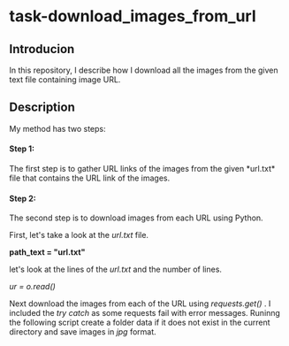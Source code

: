 # task-download_images_from_url

<h2>Introducion</h2>

In this repository, I describe how I download all the images from the given text file containing image URL.

<h2>Description</h2>

My method has two steps:

<h4>Step 1:</h4> The first step is to gather URL links of the images from the given *url.txt* file that contains the URL link of the images. 

<h4>Step 2:</h4> The second step is to download images from each URL using Python.

First, let's take a look at the *url.txt* file. 

**path_text = "url.txt"**

let's look at the lines of the *url.txt* and the number of lines.

*ur = o.read()*
    
Next download the images from each of the URL using *requests.get()* . I included the *try catch* as some requests fail with error messages. Runinng the following script create a folder data if it does not exist in the current directory and save images in *jpg* format.
